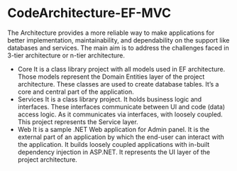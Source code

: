 # CodeArchitecture-EF-MVC
The Architecture provides a more reliable way to make applications for better implementation, maintainability, and dependability on the support like databases and services. The main aim is to address the challenges faced in 3-tier architecture or n-tier architecture.

- Core
  It is a class library project with all models used in EF architecture. Those models represent the Domain Entities layer of the project architecture. These classes are used to create database tables. It’s a core and central part of the application.
- Services 
  It is a class library project. It holds business logic and interfaces. These interfaces communicate between UI and code (data) access logic. As it communicates via interfaces,  with loosely coupled. This project represents the Service layer.
- Web
  It is a sample .NET Web application for Admin panel. It is the external part of an application by which the end-user can interact with the application. It builds loosely coupled applications with in-built dependency injection in ASP.NET. It represents the UI layer of the project architecture. 
  

